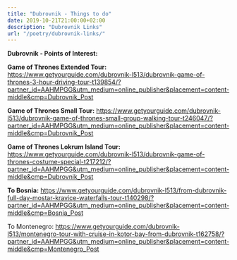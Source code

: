 ```yaml
---
title: "Dubrovnik - Things to do"
date: 2019-10-21T21:00:00+02:00
description: "Dubrovnik Links"
url: "/poetry/dubrovnik-links/"
---
```


**Dubrovnik - Points of Interest:**

**Game of Thrones Extended Tour:**
https://www.getyourguide.com/dubrovnik-l513/dubrovnik-game-of-thrones-3-hour-driving-tour-t139854/?partner_id=AAHMPGG&utm_medium=online_publisher&placement=content-middle&cmp=Dubrovnik_Post

**Game of Thrones Small Tour:**
https://www.getyourguide.com/dubrovnik-l513/dubrovnik-game-of-thrones-small-group-walking-tour-t246047/?partner_id=AAHMPGG&utm_medium=online_publisher&placement=content-middle&cmp=Dubrovnik_Post

**Game of Thrones Lokrum Island Tour:**
https://www.getyourguide.com/dubrovnik-l513/dubrovnik-game-of-thrones-costume-special-t217212/?partner_id=AAHMPGG&utm_medium=online_publisher&placement=content-middle&cmp=Dubrovnik_Post

**To Bosnia:**
https://www.getyourguide.com/dubrovnik-l513/from-dubrovnik-full-day-mostar-kravice-waterfalls-tour-t140298/?partner_id=AAHMPGG&utm_medium=online_publisher&placement=content-middle&cmp=Bosnia_Post

To Montenegro:
https://www.getyourguide.com/dubrovnik-l513/montenegro-tour-with-cruise-in-kotor-bay-from-dubrovnik-t162758/?partner_id=AAHMPGG&utm_medium=online_publisher&placement=content-middle&cmp=Montenegro_Post
